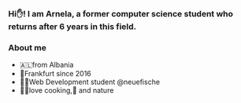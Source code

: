### Hi✋! I am Arnela, a former computer science student who returns after 6 years in this field.

<!--
**ArnelaKapllani/ArnelaKapllani** is a ✨ _special_ ✨ repository because its `README.md` (this file) appears on your GitHub profile.

Here are some ideas to get you started:

- 🔭 I’m currently working on ...
- 🌱 I’m currently learning ...
- 👯 I’m looking to collaborate on ...
- 🤔 I’m looking for help with ...
- 💬 Ask me about ...
- 📫 How to reach me: ...
- 😄 Pronouns: ...
- ⚡ Fun fact: ...
-->
### About me

- 🇦🇱from Albania
- 📍Frankfurt since 2016
- 👩‍💻Web Development student @neuefische 
- 👩‍🍳love cooking,🍷 and nature 


